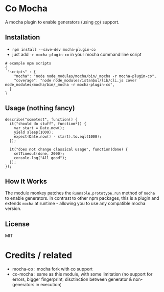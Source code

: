 # Co Mocha

A mocha plugin to enable generators (using [co](https://github.com/tj/co)) support.


## Installation
* `npm install --save-dev mocha-plugin-co`
* just add `-r mocha-plugin-co` in your mocha command line script
```
# example npm scripts
{
 "scripts" : {
    "mocha": "node node_modules/mocha/bin/_mocha -r mocha-plugin-co",
    "coverage": "node node_modules/istanbul/lib/cli.js cover  node_modules/mocha/bin/_mocha -r mocha-plugin-co",
  }
}
```

## Usage (nothing fancy)
```
describe("sometest", function() {
  it("should do stuff", function*() {
    var start = Date.now();
    yield sleep(1000);
    expect(Date.now() - start).to.eql(1000);
  });

  it("does not change classical usage", function(done) {
    setTimeout(done, 2000);
    console.log("All good");
  });
});
```


## How It Works

The module monkey patches the `Runnable.prototype.run` method of `mocha` to enable generators. In contrast to other npm packages, this is a plugin and extends `mocha` at runtime - allowing you to use any compatible mocha version.

## License

MIT

# Credits / related
* mocha-co : mocha fork with co support
* co-mocha : same as this module, with some limitation (no support for errors, bigger fingerprint, disctinction between generator & non-generators in execution)

